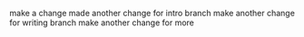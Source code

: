 make a change
made another change for intro branch
make another change for writing branch
make another change for more
